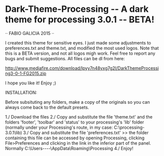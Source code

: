 # Dark-Theme-Processing  --  A dark theme for processing 3.0.1 -- BETA!

·· FABIO GALICIA 2015 ··

I created this theme for sensitive eyes. I just made some adjustments to preferences.txt and theme.txt, and modified the most used logos.
Note that this is a BETA version, and not all logos migh work. Feel free to report any bugs and submit suggestions. 
All files can be dl from here:

http://www.mediafire.com/download/lpyy7n48yxg7g2l/DarkThemeProcessing3-0-1-FG2015.zip

I hope you like it! Enjoy ;)

INSTALLATION:

Before subsituting any folders, make a copy of the originals so you can always come back to the default presets. 

1./ Download the files
2./ Copy and substitute the file 'theme.txt' and the folders 'footer', 'toolbar' and 'status' to your processing's 'lib' folder 
    (normally under your Processing's route, in my case: C:\processing-3.0.1\lib)
3./ Copy and substitute the file 'preferences.txt' >> the folder containing this file can be accessed 
    by opening Processing, clicking File>Preferences and clicking in the link in the inferior part of the panel. 
    Normally C:\Users\----\AppData\Roaming\Processing
4./ Enjoy!
